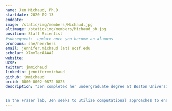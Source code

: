 ```yaml
---
name: Jen Michaud, Ph.D.
startdate: 2020-02-13
enddate:
image: /static/img/members/Michaud.jpg
altimage: /static/img/members/Michaud_pb.jpg
position: Staff Scientist
#subsequent:  update once you become an alumnus
pronouns: she/her/hers
email: jennifer.michaud (at) ucsf.edu
scholar: X7mvTacAAAAJ
website:
UCSF:
twitter: jmmichaud
linkedin: jennifermmichaud
github: jmmichaud
orcid: 0000-0002-0872-0825
description: "Jen completed her undergraduate degree at Boston University in Biochemistry and Molecular Biology where she studied neurobiology of female rat reproduction under [Dr. Mary Erskine](https://www.bu.edu/articles/2008/boston-university-remembers-mary-erskine/). She then went on to work as a lab supervisor and in the algae biofuels industry before returning to academia to pursue her Ph.D. at UC San Diego in the lab of [Dr. Michael Burkart](http://burkartlab.ucsd.edu). In the Burkart lab, Jen worked on diverse projects ranging from the use of biochemical probes to understand protein-protein interactions in fatty acid and polyketide synthases to various approaches including metagenomics to explore the biochemical influences on marine atmospheric composition.


In the Fraser lab, Jen seeks to utilize computational approaches to enable high-throughput experiments through automation and pipeline development."
---
```

